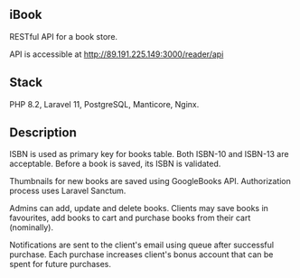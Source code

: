 ## iBook

RESTful API for a book store. 

API is accessible at http://89.191.225.149:3000/reader/api

## Stack

PHP 8.2, Laravel 11, PostgreSQL, Manticore, Nginx.

## Description

ISBN is used as primary key for books table. Both ISBN-10 and ISBN-13 are acceptable.
Before a book is saved, its ISBN is validated.

Thumbnails for new books are saved using GoogleBooks API.
Authorization process uses Laravel Sanctum.

Admins can add, update and delete books. Clients may save books in favourites, add 
books to cart and purchase books from their cart (nominally).

Notifications are sent to the client's email using queue after successful purchase.
Each purchase increases client's bonus account that can be spent for future purchases.
